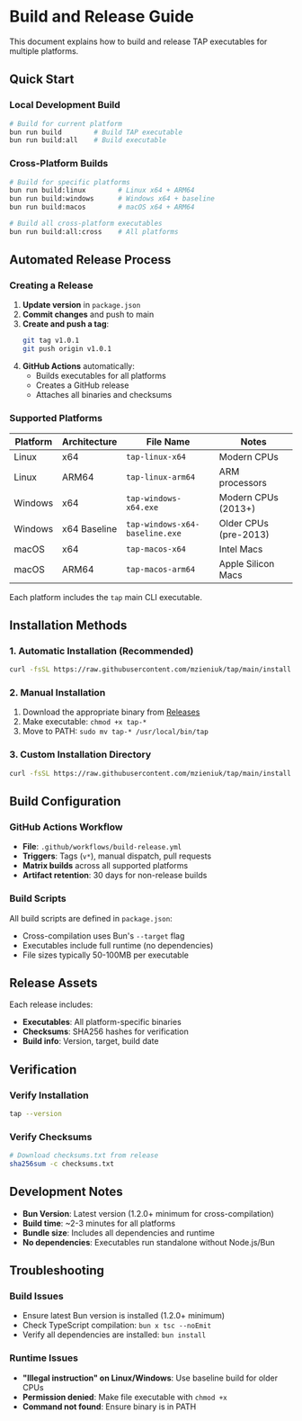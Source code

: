# Build and Release Guide

This document explains how to build and release TAP executables for multiple platforms.

## Quick Start

### Local Development Build

```bash
# Build for current platform
bun run build        # Build TAP executable
bun run build:all    # Build executable
```

### Cross-Platform Builds

```bash
# Build for specific platforms
bun run build:linux        # Linux x64 + ARM64
bun run build:windows      # Windows x64 + baseline
bun run build:macos        # macOS x64 + ARM64

# Build all cross-platform executables
bun run build:all:cross    # All platforms
```

## Automated Release Process

### Creating a Release

1. **Update version** in `package.json`
2. **Commit changes** and push to main
3. **Create and push a tag**:
   ```bash
   git tag v1.0.1
   git push origin v1.0.1
   ```
4. **GitHub Actions** automatically:
   - Builds executables for all platforms
   - Creates a GitHub release
   - Attaches all binaries and checksums

### Supported Platforms

| Platform | Architecture | File Name                      | Notes                 |
| -------- | ------------ | ------------------------------ | --------------------- |
| Linux    | x64          | `tap-linux-x64`                | Modern CPUs           |
| Linux    | ARM64        | `tap-linux-arm64`              | ARM processors        |
| Windows  | x64          | `tap-windows-x64.exe`          | Modern CPUs (2013+)   |
| Windows  | x64 Baseline | `tap-windows-x64-baseline.exe` | Older CPUs (pre-2013) |
| macOS    | x64          | `tap-macos-x64`                | Intel Macs            |
| macOS    | ARM64        | `tap-macos-arm64`              | Apple Silicon Macs    |

Each platform includes the `tap` main CLI executable.

## Installation Methods

### 1. Automatic Installation (Recommended)

```bash
curl -fsSL https://raw.githubusercontent.com/mzieniuk/tap/main/install.sh | bash
```

### 2. Manual Installation

1. Download the appropriate binary from [Releases](https://github.com/mzieniuk/tap/releases)
2. Make executable: `chmod +x tap-*`
3. Move to PATH: `sudo mv tap-* /usr/local/bin/tap`

### 3. Custom Installation Directory

```bash
curl -fsSL https://raw.githubusercontent.com/mzieniuk/tap/main/install.sh | bash -s -- --install-dir ~/.local/bin
```

## Build Configuration

### GitHub Actions Workflow

- **File**: `.github/workflows/build-release.yml`
- **Triggers**: Tags (`v*`), manual dispatch, pull requests
- **Matrix builds** across all supported platforms
- **Artifact retention**: 30 days for non-release builds

### Build Scripts

All build scripts are defined in `package.json`:

- Cross-compilation uses Bun's `--target` flag
- Executables include full runtime (no dependencies)
- File sizes typically 50-100MB per executable

## Release Assets

Each release includes:

- **Executables**: All platform-specific binaries
- **Checksums**: SHA256 hashes for verification
- **Build info**: Version, target, build date

## Verification

### Verify Installation

```bash
tap --version
```

### Verify Checksums

```bash
# Download checksums.txt from release
sha256sum -c checksums.txt
```

## Development Notes

- **Bun Version**: Latest version (1.2.0+ minimum for cross-compilation)
- **Build time**: ~2-3 minutes for all platforms
- **Bundle size**: Includes all dependencies and runtime
- **No dependencies**: Executables run standalone without Node.js/Bun

## Troubleshooting

### Build Issues

- Ensure latest Bun version is installed (1.2.0+ minimum)
- Check TypeScript compilation: `bun x tsc --noEmit`
- Verify all dependencies are installed: `bun install`

### Runtime Issues

- **"Illegal instruction" on Linux/Windows**: Use baseline build for older CPUs
- **Permission denied**: Make file executable with `chmod +x`
- **Command not found**: Ensure binary is in PATH
